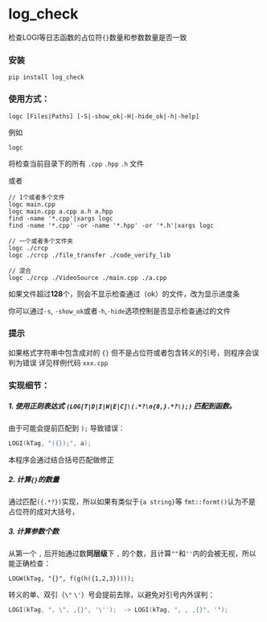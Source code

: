 # log_check

检查LOGI等日志函数的占位符`{}`数量和参数数量是否一致

### 安装

~~~
pip install log_check
~~~

### 使用方式：

```shell
logc [Files|Paths] [-S|-show_ok|-H|-hide_ok|-h|-help]
```

例如
```
logc
```

将检查当前目录下的所有 `.cpp`  `.hpp`  `.h` 文件

或者

```shell
// 1个或者多个文件
logc main.cpp
logc main.cpp a.cpp a.h a.hpp
find -name '*.cpp'|xargs logc
find -name '*.cpp' -or -name '*.hpp' -or '*.h'|xargs logc

// 一个或者多个文件夹
logc ./crcp
logc ./crcp ./file_transfer ./code_verify_lib

// 混合
logc ./crcp ./VideoSource ./main.cpp ./a.cpp
```

如果文件超过**128**个，则会不显示检查通过（ok）的文件，改为显示进度条

你可以通过`-s`, `-show_ok`或者`-h`,`-hide`选项控制是否显示检查通过的文件

### 提示

如果格式字符串中包含成对的 `{}` 但不是占位符或者包含转义的引号，则程序会误判为错误
详见样例代码 `xxx.cpp`


### 实现细节：

##### 1. 使用正则表达式  `(LOG[T|D|I|W|E|C]\(.*?\n{0,}.*?\);)` 匹配到函数。

由于可能会提前匹配到 `);` 导致错误：

~~~c++
LOGI(kTag, "({});", a);
~~~

本程序会通过结合括号匹配做修正

##### 2. 计算`{}`的数量
通过匹配`({.*?})`实现，所以如果有类似于`{a string}`等 `fmt::formt()`认为不是占位符的成对大括号，

##### 3. 计算参数个数

从第一个 `,` 后开始通过数**同层级**下 `,` 的个数，且计算`""`和`''`内的会被无视，所以能正确检查：

~~~
LOGW(kTag, "{}", f(g(h({1,2,3}))));
~~~


转义的单、双引（`\"` `\'`）号会提前去除，以避免对引号内外误判：

~~~c++
LOGI(kTag, ", \", ,{}", '\'');  -> LOGI(kTag, ", , ,{}", '');
~~~
